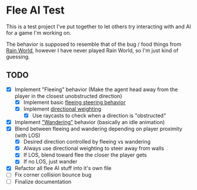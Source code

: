# Flee AI Test

This is a test project I've put together to let others try interacting with and AI for a game I'm working on.

The behavior is supposed to resemble that of the bug / food things from [Rain World](https://store.steampowered.com/app/312520/Rain_World/), however I have never played Rain World, so I'm just kind of guessing.

## TODO

- [x] Implement "Fleeing" behavior (Make the agent head away from the player in the closest unobstructed direction)
  - [x] Implement basic [fleeing steering behavior](https://www.youtube.com/watch?v=Q4MU7pkDYmQ)
  - [x] Implement [directional weighting](https://youtu.be/6BrZryMz-ac?t=115)
    - [x] Use raycasts to check when a direction is "obstructed"
- [x] Implement ["Wandering"](https://youtu.be/ujsR2vcJlLk) behavior (basically an idle animation)
- [x] Blend between fleeing and wandering depending on player proximity (with LOS)
  - [x] Desired direction controlled by fleeing vs wandering
  - [x] Always use directional weighting to steer away from walls
  - [x] If LOS, blend toward flee the closer the player gets
  - [x] If no LOS, just wander
- [x] Refactor all flee AI stuff into it's own file
- [ ] Fix corner collision bounce bug
- [ ] Finalize documentation
